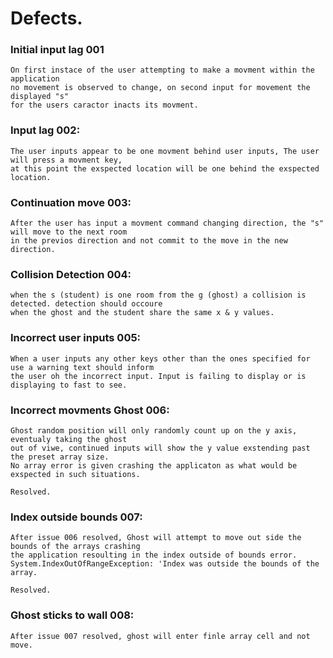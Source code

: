   
# Defects.  
  
### Initial input lag 001
    On first instace of the user attempting to make a movment within the application  
    no movement is observed to change, on second input for movement the displayed "s"  
    for the users caractor inacts its movment. 
### Input lag 002:
    The user inputs appear to be one movment behind user inputs, The user will press a movment key,  
    at this point the exspected location will be one behind the exspected location.
### Continuation move 003:  
    After the user has input a movment command changing direction, the "s" will move to the next room   
    in the previos direction and not commit to the move in the new direction.
### Collision Detection 004:  
    when the s (student) is one room from the g (ghost) a collision is detected. detection should occoure  
    when the ghost and the student share the same x & y values.  
### Incorrect user inputs 005:  
    When a user inputs any other keys other than the ones specified for use a warning text should inform  
    the user oh the incorrect input. Input is failing to display or is displaying to fast to see.  
### Incorrect movments Ghost 006:  
    Ghost random position will only randomly count up on the y axis, eventualy taking the ghost  
    out of viwe, continued inputs will show the y value exstending past the preset array size.  
    No array error is given crashing the applicaton as what would be exspected in such situations.  
      
    Resolved.      
### Index outside bounds 007:  
    After issue 006 resolved, Ghost will attempt to move out side the bounds of the arrays crashing  
    the application resoulting in the index outside of bounds error.  
    System.IndexOutOfRangeException: 'Index was outside the bounds of the array.  
      
    Resolved.  
### Ghost sticks to wall 008:  
    After issue 007 resolved, ghost will enter finle array cell and not move. 


    

